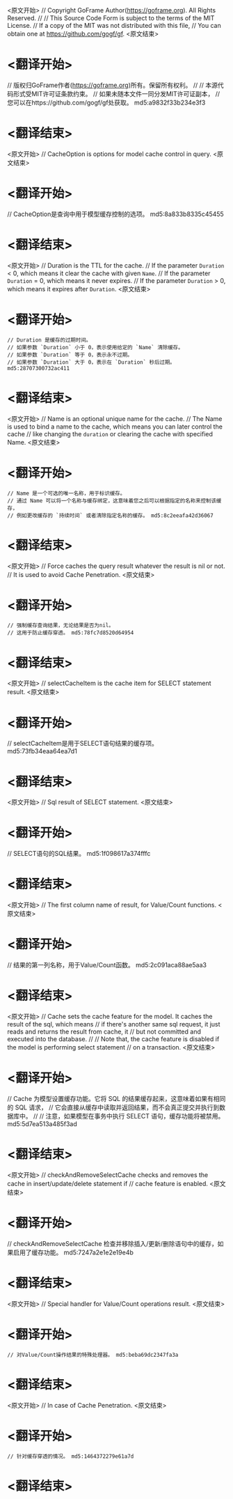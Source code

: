 
<原文开始>
// Copyright GoFrame Author(https://goframe.org). All Rights Reserved.
//
// This Source Code Form is subject to the terms of the MIT License.
// If a copy of the MIT was not distributed with this file,
// You can obtain one at https://github.com/gogf/gf.
<原文结束>

# <翻译开始>
// 版权归GoFrame作者(https://goframe.org)所有。保留所有权利。
//
// 本源代码形式受MIT许可证条款约束。
// 如果未随本文件一同分发MIT许可证副本，
// 您可以在https://github.com/gogf/gf处获取。 md5:a9832f33b234e3f3
# <翻译结束>


<原文开始>
// CacheOption is options for model cache control in query.
<原文结束>

# <翻译开始>
// CacheOption是查询中用于模型缓存控制的选项。 md5:8a833b8335c45455
# <翻译结束>


<原文开始>
	// Duration is the TTL for the cache.
	// If the parameter `Duration` < 0, which means it clear the cache with given `Name`.
	// If the parameter `Duration` = 0, which means it never expires.
	// If the parameter `Duration` > 0, which means it expires after `Duration`.
<原文结束>

# <翻译开始>
	// Duration 是缓存的过期时间。
	// 如果参数 `Duration` 小于 0，表示使用给定的 `Name` 清除缓存。
	// 如果参数 `Duration` 等于 0，表示永不过期。
	// 如果参数 `Duration` 大于 0，表示在 `Duration` 秒后过期。 md5:28707300732ac411
# <翻译结束>


<原文开始>
	// Name is an optional unique name for the cache.
	// The Name is used to bind a name to the cache, which means you can later control the cache
	// like changing the `duration` or clearing the cache with specified Name.
<原文结束>

# <翻译开始>
	// Name 是一个可选的唯一名称，用于标识缓存。
	// 通过 Name 可以将一个名称与缓存绑定，这意味着您之后可以根据指定的名称来控制该缓存，
	// 例如更改缓存的 `持续时间` 或者清除指定名称的缓存。 md5:8c2eeafa42d36067
# <翻译结束>


<原文开始>
	// Force caches the query result whatever the result is nil or not.
	// It is used to avoid Cache Penetration.
<原文结束>

# <翻译开始>
	// 强制缓存查询结果，无论结果是否为nil。
	// 这用于防止缓存穿透。 md5:78fc7d8520d64954
# <翻译结束>


<原文开始>
// selectCacheItem is the cache item for SELECT statement result.
<原文结束>

# <翻译开始>
// selectCacheItem是用于SELECT语句结果的缓存项。 md5:73fb34eaa64ea7d1
# <翻译结束>


<原文开始>
// Sql result of SELECT statement.
<原文结束>

# <翻译开始>
// SELECT语句的SQL结果。 md5:1f098617a374fffc
# <翻译结束>


<原文开始>
// The first column name of result, for Value/Count functions.
<原文结束>

# <翻译开始>
// 结果的第一列名称，用于Value/Count函数。 md5:2c091aca88ae5aa3
# <翻译结束>


<原文开始>
// Cache sets the cache feature for the model. It caches the result of the sql, which means
// if there's another same sql request, it just reads and returns the result from cache, it
// but not committed and executed into the database.
//
// Note that, the cache feature is disabled if the model is performing select statement
// on a transaction.
<原文结束>

# <翻译开始>
// Cache 为模型设置缓存功能。它将 SQL 的结果缓存起来，这意味着如果有相同的 SQL 请求，
// 它会直接从缓存中读取并返回结果，而不会真正提交并执行到数据库中。
//
// 注意，如果模型在事务中执行 SELECT 语句，缓存功能将被禁用。 md5:5d7ea513a485f3ad
# <翻译结束>


<原文开始>
// checkAndRemoveSelectCache checks and removes the cache in insert/update/delete statement if
// cache feature is enabled.
<原文结束>

# <翻译开始>
// checkAndRemoveSelectCache 检查并移除插入/更新/删除语句中的缓存，如果启用了缓存功能。 md5:7247a2e1e2e19e4b
# <翻译结束>


<原文开始>
// Special handler for Value/Count operations result.
<原文结束>

# <翻译开始>
	// 对Value/Count操作结果的特殊处理器。 md5:beba69dc2347fa3a
# <翻译结束>


<原文开始>
// In case of Cache Penetration.
<原文结束>

# <翻译开始>
	// 针对缓存穿透的情况。 md5:1464372279e61a7d
# <翻译结束>

